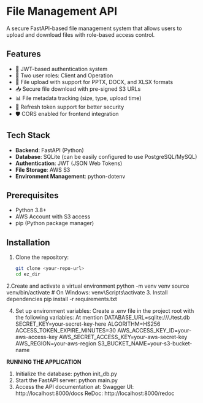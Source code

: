 # File Management API

A secure FastAPI-based file management system that allows users to upload and download files with role-based access control.

## Features

- 🔐 JWT-based authentication system
- 👥 Two user roles: Client and Operation
- 📁 File upload with support for PPTX, DOCX, and XLSX formats
- 📥 Secure file download with pre-signed S3 URLs
- 📊 File metadata tracking (size, type, upload time)
- 🔄 Refresh token support for better security
- 🛡️ CORS enabled for frontend integration

## Tech Stack

- **Backend**: FastAPI (Python)
- **Database**: SQLite (can be easily configured to use PostgreSQL/MySQL)
- **Authentication**: JWT (JSON Web Tokens)
- **File Storage**: AWS S3
- **Environment Management**: python-dotenv

## Prerequisites

- Python 3.8+
- AWS Account with S3 access
- pip (Python package manager)

## Installation

1. Clone the repository:
   ```bash
   git clone <your-repo-url>
   cd ez_dir
2.Create and activate a virtual environment
  python -m venv venv
  source venv/bin/activate  # On Windows: venv\Scripts\activate
3. Install dependencies
  pip install -r requirements.txt

4. Set up environment variables: Create a .env file in the project root with the following variables:
    At mention
    DATABASE_URL=sqlite:///./test.db
    SECRET_KEY=your-secret-key-here
    ALGORITHM=HS256
    ACCESS_TOKEN_EXPIRE_MINUTES=30
    AWS_ACCESS_KEY_ID=your-aws-access-key
    AWS_SECRET_ACCESS_KEY=your-aws-secret-key
    AWS_REGION=your-aws-region
    S3_BUCKET_NAME=your-s3-bucket-name

   
**RUNNING THE APPLICATION**
1. Initialize the database:
  python init_db.py
2. Start the FastAPI server:
    python main.py
3. Access the API documentation at:
    Swagger UI: http://localhost:8000/docs
    ReDoc: http://localhost:8000/redoc






  
